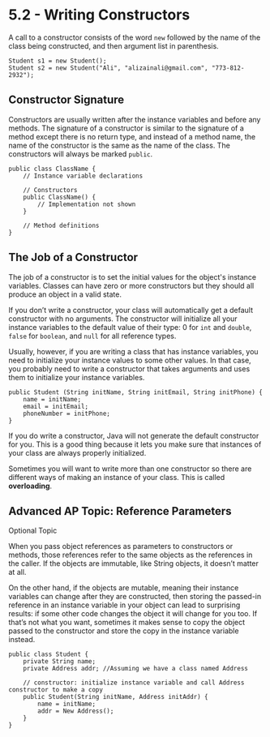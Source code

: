 # 5.2 - Writing Constructors

A call to a constructor consists of the word `new` followed by the name of the class being constructed, and then argument list in parenthesis.
```
Student s1 = new Student();
Student s2 = new Student("Ali", "alizainali@gmail.com", "773-812-2932"); 
```

## Constructor Signature
Constructors are usually written after the instance variables and before any methods. 
The signature of a constructor is similar to the signature of a method except there is no return type, and instead of a method name, the name of the constructor is the same as the name of the class. 
The constructors will always be marked `public`.

```
public class ClassName {
	// Instance variable declarations
	
	// Constructors
	public ClassName() {
		// Implementation not shown
	}
	
	// Method definitions
}
```
## The Job of a Constructor

The job of a constructor is to set the initial values for the object's instance variables.
Classes can have zero or more constructors but they should all produce an object in a valid state.

If you don’t write a constructor, your class will automatically get a default constructor with no arguments. The constructor will initialize all your instance variables to the default value of their type: 0 for `int` and `double`, `false` for `boolean`, and `null` for all reference types.

Usually, however, if you are writing a class that has instance variables, you need to initialize your instance values to some other values. In that case, you probably need to write a constructor that takes arguments and uses them to initialize your instance variables. 

```
public Student (String initName, String initEmail, String initPhone) {
	name = initName;
	email = initEmail;
	phoneNumber = initPhone;
}
```
If you do write a constructor, Java will not generate the default constructor for you. This is a good thing because it lets you make sure that instances of your class are always properly initialized. 

Sometimes you will want to write more than one constructor so there are different ways of making an instance of your class. This is called **overloading**.

## Advanced AP Topic: Reference Parameters
Optional Topic

When you pass object references as parameters to constructors or methods, those references refer to the same objects as the references in the caller. If the objects are immutable, like String objects, it doesn’t matter at all. 

On the other hand, if the objects are mutable, meaning their instance variables can change after they are constructed, then storing the passed-in reference in an instance variable in your object can lead to surprising results: if some other code changes the object it will change for you too. 
If that’s not what you want, sometimes it makes sense to copy the object passed to the constructor and store the copy in the instance variable instead. 

```
public class Student {
	private String name;
	private Address addr; //Assuming we have a class named Address 
	
	// constructor: initialize instance variable and call Address constructor to make a copy
	public Student(String initName, Address initAddr) {
		name = initName;
		addr = New Address();
	}
}
```
